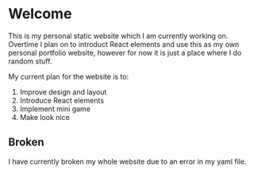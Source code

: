 # Welcome
This is my personal static website which I am currently working on. Overtime I plan on to introduct React elements and use this as my own personal portfolio website, however for now it is just a place where I do random stuff.<br>

My current plan for the website is to:
1. Improve design and layout
2. Introduce React elements
3. Implement mini game
4. Make look nice

## Broken
I have currently broken my whole website due to an error in my yaml file.
